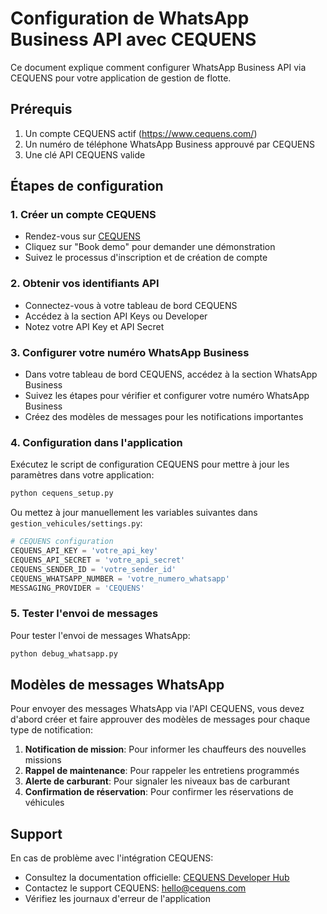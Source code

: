 # Configuration de WhatsApp Business API avec CEQUENS

Ce document explique comment configurer WhatsApp Business API via CEQUENS pour votre application de gestion de flotte.

## Prérequis

1. Un compte CEQUENS actif (https://www.cequens.com/)
2. Un numéro de téléphone WhatsApp Business approuvé par CEQUENS
3. Une clé API CEQUENS valide

## Étapes de configuration

### 1. Créer un compte CEQUENS

- Rendez-vous sur [CEQUENS](https://www.cequens.com/)
- Cliquez sur "Book demo" pour demander une démonstration
- Suivez le processus d'inscription et de création de compte

### 2. Obtenir vos identifiants API

- Connectez-vous à votre tableau de bord CEQUENS
- Accédez à la section API Keys ou Developer
- Notez votre API Key et API Secret

### 3. Configurer votre numéro WhatsApp Business

- Dans votre tableau de bord CEQUENS, accédez à la section WhatsApp Business
- Suivez les étapes pour vérifier et configurer votre numéro WhatsApp Business
- Créez des modèles de messages pour les notifications importantes

### 4. Configuration dans l'application

Exécutez le script de configuration CEQUENS pour mettre à jour les paramètres dans votre application:

```bash
python cequens_setup.py
```

Ou mettez à jour manuellement les variables suivantes dans `gestion_vehicules/settings.py`:

```python
# CEQUENS configuration
CEQUENS_API_KEY = 'votre_api_key'
CEQUENS_API_SECRET = 'votre_api_secret'
CEQUENS_SENDER_ID = 'votre_sender_id'
CEQUENS_WHATSAPP_NUMBER = 'votre_numero_whatsapp'
MESSAGING_PROVIDER = 'CEQUENS'
```

### 5. Tester l'envoi de messages

Pour tester l'envoi de messages WhatsApp:

```bash
python debug_whatsapp.py
```

## Modèles de messages WhatsApp

Pour envoyer des messages WhatsApp via l'API CEQUENS, vous devez d'abord créer et faire approuver des modèles de messages pour chaque type de notification:

1. **Notification de mission**: Pour informer les chauffeurs des nouvelles missions
2. **Rappel de maintenance**: Pour rappeler les entretiens programmés
3. **Alerte de carburant**: Pour signaler les niveaux bas de carburant
4. **Confirmation de réservation**: Pour confirmer les réservations de véhicules

## Support

En cas de problème avec l'intégration CEQUENS:

- Consultez la documentation officielle: [CEQUENS Developer Hub](https://www.cequens.com/knowledgehub)
- Contactez le support CEQUENS: hello@cequens.com
- Vérifiez les journaux d'erreur de l'application 